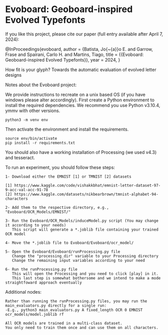 # Evoboard: Geoboard-inspired Evolved Typefonts

If you like this project, please cite our paper (full entry available after April 7, 2024):

@InProceedings{evoboard,
author = {Batista, Jo{\~{a}}o E. and Garrow, Frase and Spairani, Carlo H. and Martins, Tiago,
title = {{Evoboard: Geoboard-inspired Evolved Typefonts}},
year = 2024,
}



How fit is your glyph? Towards the automatic evaluation of evolved letter designs

Notes about the Evoboard project:


We provide instructions to recreate on a unix based OS (if you have windows please alter 
accordingly). First create a Python environment to install the required dependencies. We 
recommend you use Python v3.10.4, ymmv with other versions.

```
python3 -m venv env
```

Then activate the environment and install the requirements.

```
source env/bin/activate
pip install -r requirements.txt
```

You should also have a working installation of Processing (we used v4.3) and tesseract.


To run an experiment, you should follow these steps:

```
1- Download either the EMNIST [1] or TMNIST [2] datasets

[1] https://www.kaggle.com/code/vishakkbhat/emnist-letter-dataset-97-9-acc-val-acc-91-78
[2] https://www.kaggle.com/datasets/nikbearbrown/tmnist-alphabet-94-characters

2- Add them to the respective directory, e.g., "Evoboard/OCR_Models/EMNIST/"

3- Run the Evoboard/OCR_Models/induceModel.py script (You may change it according to your needs)
   This script will generate a *.joblib file containing your trained OCR model

4- Move the *.joblib file to Evoboard/Evoboard/ocr_model/

5- Open the Evoboard/Evoboard/runProcessing.py file
   Change the "processing_dir" variable to your Processing directory
   Change the remaining input variables according to your need 

6- Run the runProcessing.py file
   This will open the Processing and you need to click [play] in it.
   This last step is somewhat bothersome and we intend to make a mode straightfoward approach eventually 
```

Additional nodes:

```
Rather than running the runProcessing.py files, you may run the main_evaluators.py directly for a single run:
-E.g., python3 main_evaluators.py A fixed_length OCR 0 EMNIST ocr_models/model.joblib rf

All OCR models are trained in a multi-class dataset. 
You only need to train them once and can use them on all characters.


```

